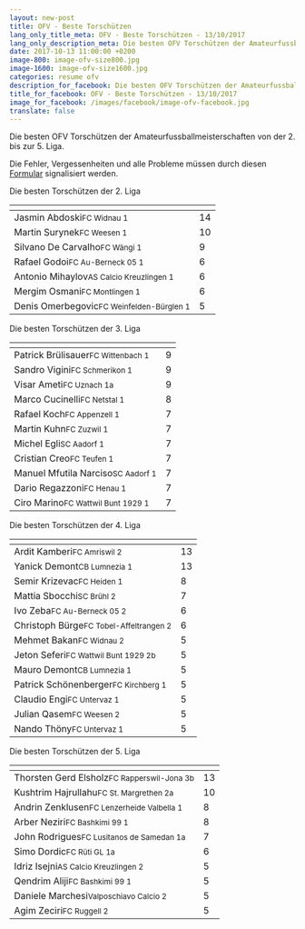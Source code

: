 ```yaml
---
layout: new-post
title: OFV - Beste Torschützen
lang_only_title_meta: OFV - Beste Torschützen - 13/10/2017
lang_only_description_meta: Die besten OFV Torschützen der Amateurfussballmeisterschaften von der 2. bis zur 5. Liga - 13/10/2017
date: 2017-10-13 11:00:00 +0200
image-800: image-ofv-size800.jpg
image-1600: image-ofv-size1600.jpg
categories: resume ofv
description_for_facebook: Die besten OFV Torschützen der Amateurfussballmeisterschaften von der 2. bis zur 5. Liga
title_for_facebook: OFV - Beste Torschützen - 13/10/2017
image_for_facebook: /images/facebook/image-ofv-facebook.jpg
translate: false
---
```

Die besten OFV Torschützen der Amateurfussballmeisterschaften von der 2. bis zur 5. Liga.

Die Fehler, Vergessenheiten und alle Probleme müssen durch diesen <a href="/formular-fehlermeldung">Formular</a> signalisiert werden.

Die besten Torschützen der 2. Liga

<table class="table"><thead><tr><th><i class="fa fa-male"></i></th><th><i class="fa fa-futbol-o"></i></th></tr></thead><tbody><tr><td>Jasmin Abdoski<span class='d-block team-name'><small>FC Widnau 1</small></span></td><td>14</td></tr><tr><td>Martin Surynek<span class='d-block team-name'><small>FC Weesen 1</small></span></td><td>10</td></tr><tr><td>Silvano De Carvalho<span class='d-block team-name'><small>FC Wängi 1</small></span></td><td>9</td></tr><tr><td>Rafael Godoi<span class='d-block team-name'><small>FC Au-Berneck 05 1</small></span></td><td>6</td></tr><tr><td>Antonio Mihaylov<span class='d-block team-name'><small>AS Calcio Kreuzlingen 1</small></span></td><td>6</td></tr><tr><td>Mergim Osmani<span class='d-block team-name'><small>FC Montlingen 1</small></span></td><td>6</td></tr><tr><td>Denis Omerbegovic<span class='d-block team-name'><small>FC Weinfelden-Bürglen 1</small></span></td><td>5</td></tr></tbody></table>

Die besten Torschützen der 3. Liga

<table class="table"><thead><tr><th><i class="fa fa-male"></i></th><th><i class="fa fa-futbol-o"></i></th></tr></thead><tbody><tr><td>Patrick Brülisauer<span class='d-block team-name'><small>FC Wittenbach 1</small></span></td><td>9</td></tr><tr><td>Sandro Vigini<span class='d-block team-name'><small>FC Schmerikon 1</small></span></td><td>9</td></tr><tr><td>Visar Ameti<span class='d-block team-name'><small>FC Uznach 1a</small></span></td><td>9</td></tr><tr><td>Marco Cucinelli<span class='d-block team-name'><small>FC Netstal 1</small></span></td><td>8</td></tr><tr><td>Rafael Koch<span class='d-block team-name'><small>FC Appenzell 1</small></span></td><td>7</td></tr><tr><td>Martin Kuhn<span class='d-block team-name'><small>FC Zuzwil 1</small></span></td><td>7</td></tr><tr><td>Michel Egli<span class='d-block team-name'><small>SC Aadorf 1</small></span></td><td>7</td></tr><tr><td>Cristian Creo<span class='d-block team-name'><small>FC Teufen 1</small></span></td><td>7</td></tr><tr><td>Manuel Mfutila Narciso<span class='d-block team-name'><small>SC Aadorf 1</small></span></td><td>7</td></tr><tr><td>Dario Regazzoni<span class='d-block team-name'><small>FC Henau 1</small></span></td><td>7</td></tr><tr><td>Ciro Marino<span class='d-block team-name'><small>FC Wattwil Bunt 1929 1</small></span></td><td>7</td></tr></tbody></table>

Die besten Torschützen der 4. Liga

<table class="table"><thead><tr><th><i class="fa fa-male"></i></th><th><i class="fa fa-futbol-o"></i></th></tr></thead><tbody><tr><td>Ardit Kamberi<span class='d-block team-name'><small>FC Amriswil 2</small></span></td><td>13</td></tr><tr><td>Yanick Demont<span class='d-block team-name'><small>CB Lumnezia 1</small></span></td><td>13</td></tr><tr><td>Semir Krizevac<span class='d-block team-name'><small>FC Heiden 1</small></span></td><td>8</td></tr><tr><td>Mattia Sbocchi<span class='d-block team-name'><small>SC Brühl 2</small></span></td><td>7</td></tr><tr><td>Ivo Zeba<span class='d-block team-name'><small>FC Au-Berneck 05 2</small></span></td><td>6</td></tr><tr><td>Christoph Bürge<span class='d-block team-name'><small>FC Tobel-Affeltrangen 2</small></span></td><td>6</td></tr><tr><td>Mehmet Bakan<span class='d-block team-name'><small>FC Widnau 2</small></span></td><td>5</td></tr><tr><td>Jeton Seferi<span class='d-block team-name'><small>FC Wattwil Bunt 1929 2b</small></span></td><td>5</td></tr><tr><td>Mauro Demont<span class='d-block team-name'><small>CB Lumnezia 1</small></span></td><td>5</td></tr><tr><td>Patrick Schönenberger<span class='d-block team-name'><small>FC Kirchberg 1</small></span></td><td>5</td></tr><tr><td>Claudio Engi<span class='d-block team-name'><small>FC Untervaz 1</small></span></td><td>5</td></tr><tr><td>Julian Qasem<span class='d-block team-name'><small>FC Weesen 2</small></span></td><td>5</td></tr><tr><td>Nando Thöny<span class='d-block team-name'><small>FC Untervaz 1</small></span></td><td>5</td></tr></tbody></table>

Die besten Torschützen der 5. Liga

<table class="table"><thead><tr><th><i class="fa fa-male"></i></th><th><i class="fa fa-futbol-o"></i></th></tr></thead><tbody><tr><td>Thorsten Gerd Elsholz<span class='d-block team-name'><small>FC Rapperswil-Jona 3b</small></span></td><td>13</td></tr><tr><td>Kushtrim Hajrullahu<span class='d-block team-name'><small>FC St. Margrethen 2a</small></span></td><td>10</td></tr><tr><td>Andrin Zenklusen<span class='d-block team-name'><small>FC Lenzerheide Valbella 1</small></span></td><td>8</td></tr><tr><td>Arber Neziri<span class='d-block team-name'><small>FC Bashkimi 99 1</small></span></td><td>8</td></tr><tr><td>John Rodrigues<span class='d-block team-name'><small>FC Lusitanos de Samedan 1a</small></span></td><td>7</td></tr><tr><td>Simo Dordic<span class='d-block team-name'><small>FC Rüti GL 1a</small></span></td><td>6</td></tr><tr><td>Idriz Isejni<span class='d-block team-name'><small>AS Calcio Kreuzlingen 2</small></span></td><td>5</td></tr><tr><td>Qendrim Aliji<span class='d-block team-name'><small>FC Bashkimi 99 1</small></span></td><td>5</td></tr><tr><td>Daniele Marchesi<span class='d-block team-name'><small>Valposchiavo Calcio 2</small></span></td><td>5</td></tr><tr><td>Agim Zeciri<span class='d-block team-name'><small>FC Ruggell 2</small></span></td><td>5</td></tr></tbody></table>


